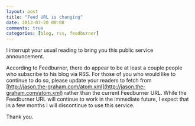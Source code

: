 ```yaml
---
layout: post
title: "Feed URL is changing"
date: 2013-07-20 00:08
comments: true
categories: [blog, rss, feedburner]
---
```


I interrupt your usual reading to bring you this public service announcement.

According to Feedburner, there do appear to be at least a couple people who
subscribe to his blog via RSS.  For those of you who would like to continue to
do so, please update your readers to fetch from 
[http://jason.the-graham.com/atom.xml](http://jason.the-graham.com/atom.xml)
rather than the current Feedburner URL.  While the Feedburner URL will
continue to work in the immediate future, I expect that in a few months I will
discontinue to use this service.

Thank you.
